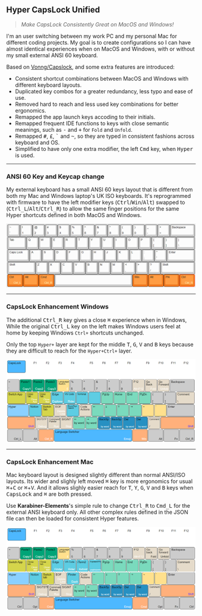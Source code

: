 ## Hyper CapsLock Unified

> *Make CapsLock Consistently Great on MacOS and Windows!*

I'm an user switching between my work PC and my personal Mac for different coding projects. My goal is to create configurations so I can have almost identical experiences when on MacOS and Windows, with or without my small external ANSI 60 keyboard.

Based on [Vonng/Capslock](https://github.com/Vonng/Capslock), and some extra features are introduced:

* Consistent shortcut combinations between MacOS and Windows with different keyboard layouts.
* Duplicated key combos for a greater redundancy, less typo and ease of use.
* Removed hard to reach and less used key combinations for better ergonomics.
* Remapped the app launch keys accoding to their initials.
* Remapped frequent IDE functions to keys with close semantic meanings, such as <kbd>-</kbd> and <kbd>+</kbd> for `Fold` and `Unfold`.
* Remapped <kbd>#</kbd>, <kbd>£</kbd>, <kbd>`</kbd> and <kbd>~</kbd>, so they are typed in consistent fashions across keyboard and OS.
* Simplified to have only one extra modifier, the left <kbd>Cmd</kbd> key, when <kbd>Hyper</kbd> is used.

------------------------

### ANSI 60 Key and Keycap change

My external keyboard has a small ANSI 60 keys layout that is different from both my Mac and Windows laptop's UK ISO keyboards. It's reprogrammed with firmware to have the left modifier keys (<kbd>Ctrl</kbd>/<kbd>Win</kbd>/<kbd>Alt</kbd>) swapped to (<kbd>Ctrl_L</kbd>/<kbd>Alt</kbd>/<kbd>Ctrl_R</kbd>) to allow the same finger positions for the same Hyper shortcuts defined in both MacOS and Windows.

![ansi-60](docs/img/ansi-60-remapped.png)

------------------------

### CapsLock Enhancement Windows

The additional <kbd>Ctrl_R</kbd> key gives a close <kbd>⌘</kbd> experience when in Windows, While the original <kbd>Ctrl_L</kbd> key on the left makes Windows users feel at home by keeping Windows `Ctrl+` shortcuts unchanged.

Only the top `Hyper+` layer are kept for the middle <kbd>T</kbd>, <kbd>G</kbd>, <kbd>V</kbd> and <kbd>B</kbd> keys because they are difficult to reach for the `Hyper+Ctrl+` layer.

![hyper-win](docs/img/hyper-caps-lock-win.png)

------------------------

### CapsLock Enhancement Mac

Mac keyboard layout is designed slightly different than normal ANSI/ISO layouts. Its wider and slighly left moved <kbd>⌘</kbd> key is more ergonomics for usual <kbd>⌘</kbd>+<kbd>C</kbd> or <kbd>⌘</kbd>+<kbd>V</kbd>. And it allows slighly easier reach for <kbd>T</kbd>, <kbd>Y</kbd>, <kbd>G</kbd>, <kbd>V</kbd> and <kbd>B</kbd> keys when <kbd>CapsLock</kbd> and <kbd>⌘</kbd> are both pressed.

Use **Karabiner-Elements**'s simple rule to change <kbd>Ctrl_R</kbd> to <kbd>Cmd_L</kbd> for the external ANSI keyboard only. All other complex rules defined in the JSON file can then be loaded for consistent Hyper features.

![hyper-mac](docs/img/hyper-caps-lock-mac.png)
